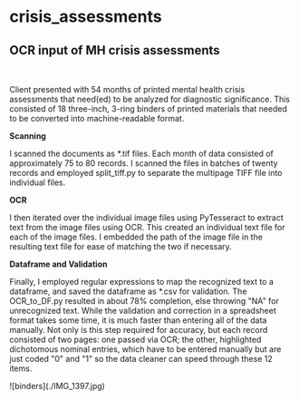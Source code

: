 # crisis_assessments
 <h2>OCR input of MH crisis assessments</h2> <br>
<p>Client presented with 54 months of printed mental health crisis assessments that need(ed) to be analyzed for diagnostic significance. This consisted of 18 three-inch, 3-ring binders of printed materials that needed to be converted into machine-readable format.</p>
<b>Scanning</b><br>
<p>I scanned the documents as *.tif files. Each month of data consisted of approximately 75 to 80 records. I scanned the files in batches of twenty records and employed split_tiff.py to separate the multipage TIFF file into individual files.</p>
<b>OCR</b><br>
<p>I then iterated over the individual image files using PyTesseract to extract text from the image files using OCR. This created an individual text file for each of the image files. I embedded the path of the image file in the resulting text file for ease of matching the two if necessary.</p>
<b>Dataframe and Validation</b><br>
<p>Finally, I employed regular expressions to map the recognized text to a dataframe, and saved the dataframe as *.csv for validation. The OCR_to_DF.py resulted in about 78% completion, else throwing "NA" for unrecognized text. While the validation and correction in a spreadsheet format takes some time, it is much faster than entering all of the data manually. Not only is this step required for accuracy, but each record consisted of two pages: one passed via OCR; the other, highlighted dichotomous nominal entries, which have to be entered manually but are just coded "0" and "1" so the data cleaner can speed through these 12 items.</p>
![binders](./IMG_1397.jpg)
